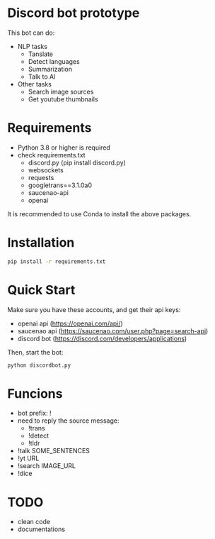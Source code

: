 # Discord bot prototype

This bot can do: 
- NLP tasks
    - Tanslate
    - Detect languages
    - Summarization
    - Talk to AI
- Other tasks
    - Search image sources
    - Get youtube thumbnails


Requirements 
============================
- Python 3.8 or higher is required
- check requirements.txt
    - discord.py (pip install discord.py)
    - websockets
    - requests
    - googletrans==3.1.0a0
    - saucenao-api 
    - openai

It is recommended to use Conda to install the above packages.

Installation
============================
```sh
pip install -r requirements.txt
```

Quick Start
============================
Make sure you have these accounts, and get their api keys:
- openai api (https://openai.com/api/)
- saucenao api (https://saucenao.com/user.php?page=search-api)
- discord bot (https://discord.com/developers/applications)

Then, start the bot:
```sh
python discordbot.py
```


Funcions
============================
- bot prefix: !
- need to reply the source message:
    - !trans 
    - !detect 
    - !tldr
- !talk  SOME_SENTENCES
- !yt  URL
- !search  IMAGE_URL
- !dice


TODO
============================
- clean code
- documentations
